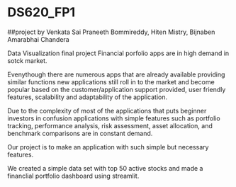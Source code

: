 # DS620_FP1
##project by Venkata Sai Praneeth Bommireddy, Hiten Mistry, Bijnaben Amarabhai Chandera

Data Visualization final project
Financial porfolio apps are in high demand in sotck market.

Evenythough there are numerous apps that are already available providing similar functions new applications still roll in to the market and become popular based on the customer/application support provided, user friendly features, scalability and adaptability of the application.

Due to the complexity of most of the applications that puts beginner investors in confusion applications with simple features such as portfolio tracking, performance analysis, risk assessment, asset allocation, and benchmark comparisons are in constant demand.

Our project is to make an application with such simple but necessary features.

We created a simple data set with top 50 active stocks and made a financlial portfolio dashboard using streamlit.
